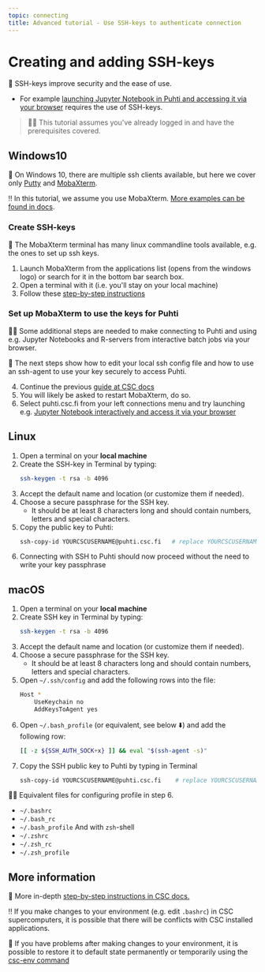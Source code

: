 ```yaml
---
topic: connecting
title: Advanced tutorial - Use SSH-keys to authenticate connection
---
```


# Creating and adding SSH-keys

💬 SSH-keys improve security and the ease of use.
- For example [launching Jupyter Notebook in Puhti and accessing it via your browser](https://docs.csc.fi/computing/running/interactive-usage/#example-running-a-jupyter-notebook-server-via-sinteractive) requires the use of SSH-keys.

> ☝🏻 This tutorial assumes you've already logged in and have the prerequisites covered.

## Windows10

💬 On Windows 10, there are multiple ssh clients available, but here we cover only [Putty](https://www.chiark.greenend.org.uk/~sgtatham/putty/latest.html) and [MobaXterm](https://mobaxterm.mobatek.net/download.html).

‼️ In this tutorial, we assume you use MobaXterm. [More examples can be found in docs](https://docs.csc.fi/computing/connecting/).

### Create SSH-keys

💬 The MobaXterm terminal has many linux commandline tools available, e.g. the ones to set up ssh keys.

1. Launch MobaXterm from the applications list (opens from the windows logo) or search for it in the bottom bar search box.
2. Open a terminal with it (i.e. you'll stay on your local machine)
3. Follow these [step-by-step instructions](https://docs.csc.fi/computing/connecting/#setting-up-ssh-keys)

### Set up MobaXterm to use the keys for Puhti

☝🏻 Some additional steps are needed to make connecting to Puhti and using e.g. Jupyter Notebooks and R-servers from interactive batch jobs via your browser. 

💬 The next steps show how to edit your local ssh config file and how to use an ssh-agent to use your key securely to access Puhti.

4. Continue the previous [guide at CSC docs](https://docs.csc.fi/computing/connecting/#using-ssh-keys-with-mobaxterm)
5. You will likely be asked to restart MobaXterm, do so.
6. Select puhti.csc.fi from your left connections menu and try launching e.g. 
[Jupyter Notebook interactively and access it via your browser](https://docs.csc.fi/computing/running/interactive-usage/#example-running-a-jupyter-notebook-server-via-sinteractive)

## Linux

1. Open a terminal on your **local machine**
2. Create the SSH-key in Terminal by typing:
    ```bash
    ssh-keygen -t rsa -b 4096
    ```
3. Accept the default name and location (or customize them if needed).
4. Choose a secure passphrase for the SSH key. 
    - It should be at least 8 characters long and should contain numbers, letters and special characters.
5. Copy the public key to Puhti:
    ```bash
    ssh-copy-id YOURCSCUSERNAME@puhti.csc.fi   # replace YOURCSCUSERNAME
    ```
6. Connecting with SSH to Puhti should now proceed without the need to write your key passphrase

## macOS

1. Open a terminal on your **local machine**
2. Create SSH key in Terminal by typing: 
    ```bash
    ssh-keygen -t rsa -b 4096
    ```
3. Accept the default name and location (or customize them if needed).
4. Choose a secure passphrase for the SSH key. 
    - It should be at least 8 characters long and should contain numbers, letters and special characters.
5. Open `~/.ssh/config` and add the following rows into the file:
    ```bash
    Host *
        UseKeychain no
        AddKeysToAgent yes
    ```
6. Open `~/.bash_profile` (or equivalent, see below ⬇️) and add the following row:
    ```bash
    [[ -z ${SSH_AUTH_SOCK+x} ]] && eval "$(ssh-agent -s)"
    ```
7. Copy the SSH public key to Puhti by typing in Terminal
    ```bash
    ssh-copy-id YOURCSCUSERNAME@puhti.csc.fi    # replace YOURCSCUSERNAME
    ```

☝🏻 Equivalent files for configuring profile in step 6.
- `~/.bashrc`
- `~/.bash_rc`
- `~/.bash_profile`
And with `zsh`-shell
- `~/.zshrc`
- `~/.zsh_rc`
- `~/.zsh_profile`


## More information

💭 More in-depth [step-by-step instructions in CSC docs.](https://docs.csc.fi/computing/connecting/#setting-up-ssh-keys)

‼️ If you make changes to your environment (e.g. edit `.bashrc`) in CSC supercomputers, it is possible that there will be conflicts with CSC installed applications. 

💭 If you have problems after making changes to your environment, it is possible to restore it to default state permanently or temporarily using the [csc-env command](https://docs.csc.fi/support/tutorials/using_csc_env/)
